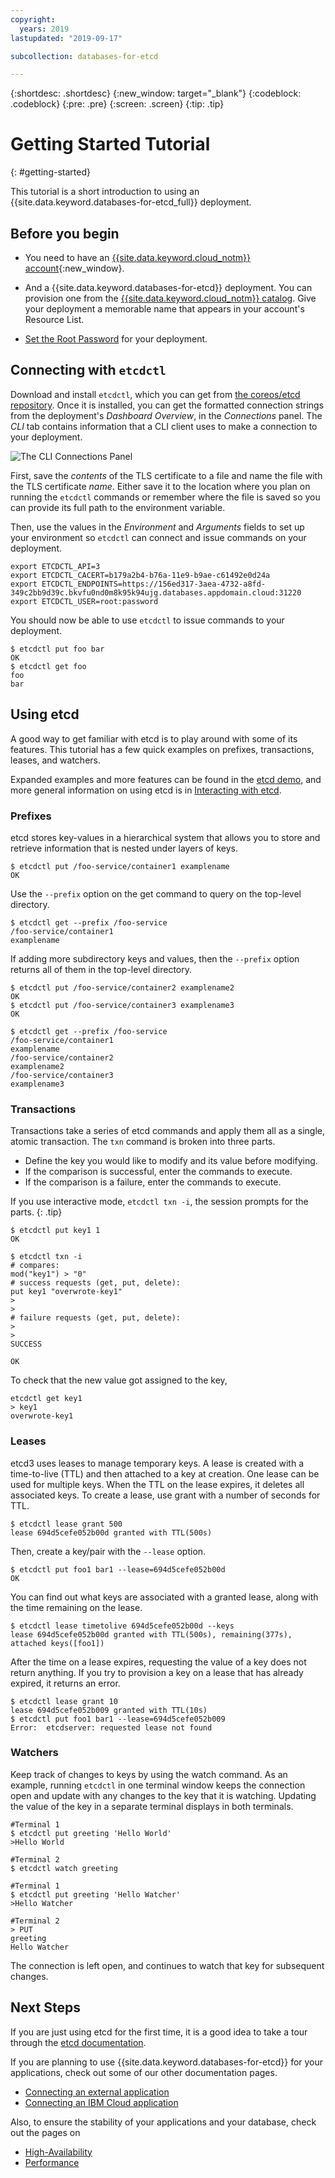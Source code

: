 ```yaml
---
copyright:
  years: 2019
lastupdated: "2019-09-17"

subcollection: databases-for-etcd

---
```


{:shortdesc: .shortdesc}
{:new_window: target="_blank"}
{:codeblock: .codeblock}
{:pre: .pre}
{:screen: .screen}
{:tip: .tip}


# Getting Started Tutorial
{: #getting-started}

This tutorial is a short introduction to using an {{site.data.keyword.databases-for-etcd_full}} deployment.

## Before you begin

- You need to have an [{{site.data.keyword.cloud_notm}} account](https://cloud.ibm.com/registration){:new_window}.

- And a {{site.data.keyword.databases-for-etcd}} deployment. You can provision one from the [{{site.data.keyword.cloud_notm}} catalog](https://cloud.ibm.com/catalog/services/databases-for-etcd). Give your deployment a memorable name that appears in your account's Resource List.

- [Set the Root Password](/docs/services/databases-for-etcd?topic=databases-for-etcd-root-password) for your deployment.

## Connecting with `etcdctl`

Download and install `etcdctl`, which you can get from [the coreos/etcd repository](https://github.com/coreos/etcd/releases/latest). Once it is installed, you can get the formatted connection strings from the deployment's _Dashboard Overview_, in the _Connections_ panel. The _CLI_ tab contains information that a CLI client uses to make a connection to your deployment.

![The CLI Connections Panel](images/getting-started-connection-cli.png)

First, save the _contents_ of the TLS certificate to a file and name the file with the TLS certificate _name_. Either save it to the location where you plan on running the `etcdctl` commands or remember where the file is saved so you can provide its full path to the environment variable.

Then, use the values in the _Environment_ and _Arguments_ fields to set up your environment so `etcdctl` can connect and issue commands on your deployment.
```
export ETCDCTL_API=3
export ETCDCTL_CACERT=b179a2b4-b76a-11e9-b9ae-c61492e0d24a
export ETCDCTL_ENDPOINTS=https://156ed317-3aea-4732-a8fd-349c2bb9d39c.bkvfu0nd0m8k95k94ujg.databases.appdomain.cloud:31220
export ETCDCTL_USER=root:password
```

You should now be able to use `etcdctl` to issue commands to your deployment.
```
$ etcdctl put foo bar
OK
$ etcdctl get foo
foo
bar
```

## Using etcd

A good way to get familiar with etcd is to play around with some of its features. This tutorial has a few quick examples on prefixes, transactions, leases, and watchers.

Expanded examples and more features can be found in the [etcd demo](https://etcd.io/docs/v3.3.12/demo/), and more general information on using etcd is in [Interacting with etcd](https://etcd.io/docs/v3.3.12/dev-guide/interacting_v3/).

### Prefixes

etcd stores key-values in a hierarchical system that allows you to store and retrieve information that is nested under layers of keys. 
```
$ etcdctl put /foo-service/container1 examplename
OK
```

Use the `--prefix` option on the get command to query on the top-level directory.
```
$ etcdctl get --prefix /foo-service
/foo-service/container1
examplename
```

If adding more subdirectory keys and values, then the `--prefix` option returns all of them in the top-level directory.
```
$ etcdctl put /foo-service/container2 examplename2
OK
$ etcdctl put /foo-service/container3 examplename3
OK

$ etcdctl get --prefix /foo-service
/foo-service/container1
examplename
/foo-service/container2
examplename2
/foo-service/container3
examplename3
```

### Transactions

Transactions take a series of etcd commands and apply them all as a single, atomic transaction. The `txn` command is broken into three parts.
- Define the key you would like to modify and its value before modifying.
- If the comparison is successful, enter the commands to execute.
- If the comparison is a failure, enter the commands to execute.

If you use interactive mode, `etcdctl txn -i`, the session prompts for the parts.
{: .tip}

```
$ etcdctl put key1 1
OK

$ etcdctl txn -i
# compares:
mod("key1") > "0"
# success requests (get, put, delete):
put key1 "overwrote-key1"
>
>
# failure requests (get, put, delete):
>
>
SUCCESS

OK
```

To check that the new value got assigned to the key,
```
etcdctl get key1
> key1
overwrote-key1
```

### Leases

etcd3 uses leases to manage temporary keys. A lease is created with a time-to-live (TTL) and then attached to a key at creation. One lease can be used for multiple keys. When the TTL on the lease expires, it deletes all associated keys. To create a lease, use grant with a number of seconds for TTL.
```
$ etcdctl lease grant 500
lease 694d5cefe052b00d granted with TTL(500s)
```

Then, create a key/pair with the `--lease` option.
```
$ etcdctl put foo1 bar1 --lease=694d5cefe052b00d
OK
```

You can find out what keys are associated with a granted lease, along with the time remaining on the lease.
```
$ etcdctl lease timetolive 694d5cefe052b00d --keys
lease 694d5cefe052b00d granted with TTL(500s), remaining(377s), attached keys([foo1])
```

After the time on a lease expires, requesting the value of a key does not return anything. If you try to provision a key on a lease that has already expired, it returns an error.
```
$ etcdctl lease grant 10
lease 694d5cefe052b009 granted with TTL(10s)
$ etcdctl put foo1 bar1 --lease=694d5cefe052b009
Error:  etcdserver: requested lease not found
```

### Watchers

Keep track of changes to keys by using the watch command. As an example, running `etcdctl` in one terminal window keeps the connection open and update with any changes to the key that it is watching. Updating the value of the key in a separate terminal displays in both terminals.
```
#Terminal 1
$ etcdctl put greeting 'Hello World'
>Hello World

#Terminal 2
$ etcdctl watch greeting

#Terminal 1
$ etcdctl put greeting 'Hello Watcher'
>Hello Watcher

#Terminal 2
> PUT
greeting
Hello Watcher
```

The connection is left open, and continues to watch that key for subsequent changes.


## Next Steps

If you are just using etcd for the first time, it is a good idea to take a tour through the [etcd documentation](https://etcd.io/docs/v3.3.12/). 

If you are planning to use {{site.data.keyword.databases-for-etcd}} for your applications, check out some of our other documentation pages.
- [Connecting an external application](/docs/services/databases-for-etcd?topic=databases-for-etcd-external-app)
- [Connecting an IBM Cloud application](/docs/services/databases-for-etcd?topic=databases-for-etcd-ibmcloud-app)

Also, to ensure the stability of your applications and your database, check out the pages on 
- [High-Availability](/docs/services/databases-for-etcd?topic=databases-for-etcd-high-availability)
- [Performance](/docs/services/databases-for-etcd?topic=databases-for-etcd-performance)
